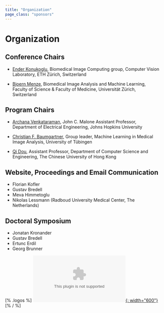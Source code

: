 ```yaml
---
title: "Organization"
page_class: "sponsors"
---
```


# Organization

## Conference Chairs

* [Ender Konukoglu](http://people.ee.ethz.ch/~kender/), Biomedical Image Computing group, Computer Vision Laboratory, ETH Zürich, Switzerland  

* [Bjoern Menze](https://www.dqbm.uzh.ch/en/research/groups/menze.html), Biomedical Image Analysis and Machine Learning, Faculty of Science & Faculty of Medicine, Universität Zürich, Switzerland


## Program Chairs

* [Archana Venkataraman](https://engineering.jhu.edu/ece/faculty/archana-venkataraman/), John C. Malone Assistant Professor, Department of Electrical Engineering, Johns Hopkins University

* [Christian F. Baumgartner](https://baumgach.github.io), Group leader, Machine Learning in Medical Image Analysis, University of Tübingen

* [Qi Dou](http://www.cse.cuhk.edu.hk/~qdou/), Assistant Professor, Department of Computer Science and Engineering, The Chinese University of Hong Kong

## Website, Proceedings and Email Communication

* Florian Kofler
* Gustav Bredell
* Meva Himmetoglu
* Nikolas Lessmann (Radboud University Medical Center, The Netherlands)

## Doctoral Symposium
* Jonatan Kronander
* Gustav Bredell
* Ertunc Erdil
* Georg Brunner

[% .logos %]
[![ETH Zurich, University of Zurich](/images/eth_uzh_logo.eps){: width="600"}](https://ethz.ch/en.html)
[% / %]